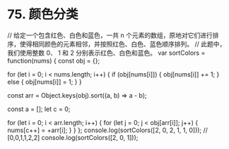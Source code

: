 # 75. 颜色分类

// 给定一个包含红色、白色和蓝色，一共 n 个元素的数组，原地对它们进行排序，使得相同颜色的元素相邻，并按照红色、白色、蓝色顺序排列。
// 此题中，我们使用整数 0、 1 和 2 分别表示红色、白色和蓝色。
var sortColors = function(nums) {
  const obj = {};

  for (let i = 0; i < nums.length; i++) {
    if (obj[nums[i]]) {
      obj[nums[i]] += 1;
    } else {
      obj[nums[i]] = 1;
    }
  }

  const arr = Object.keys(obj).sort((a, b) => a - b);

  const a = [];
  let c = 0;

  for (let i = 0; i < arr.length; i++) {
    for (let j = 0; j < obj[arr[i]]; j++) {
      nums[c++] = +arr[i];
    }
  }
};
console.log(sortColors([2, 0, 2, 1, 1, 0])); // [0,0,1,1,2,2]
console.log(sortColors([2, 0, 1]));
